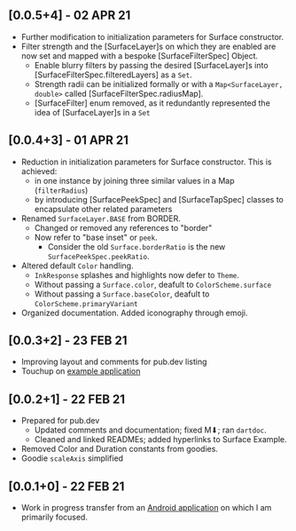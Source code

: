 ## [0.0.5+4] - 02 APR 21

* Further modification to initialization parameters for Surface constructor.
* Filter strength and the [SurfaceLayer]s on which they are enabled are now set and mapped with a bespoke [SurfaceFilterSpec] Object.
  * Enable blurry filters by passing the desired [SurfaceLayer]s into [SurfaceFilterSpec.filteredLayers] as a `Set`.
  * Strength radii can be initialized formally or with a `Map<SurfaceLayer, double>` called [SurfaceFilterSpec.radiusMap].
  * [SurfaceFilter] enum removed, as it redundantly represented the idea of [SurfaceLayer]s in a `Set`

## [0.0.4+3] - 01 APR 21

* Reduction in initialization parameters for Surface constructor. This is achieved:
  * in one instance by joining three similar values in a Map (`filterRadius`)
  * by introducing [SurfacePeekSpec] and [SurfaceTapSpec] classes to encapsulate other related parameters
* Renamed `SurfaceLayer.BASE` from BORDER.
  * Changed or removed any references to "border"
  * Now refer to "base inset" or `peek`.
    * Consider the old `Surface.borderRatio` is the new `SurfacePeekSpec.peekRatio`.
* Altered default `Color` handling.
  * `InkResponse` splashes and highlights now defer to `Theme`.
  * Without passing a `Surface.color`, deafult to `ColorScheme.surface`
  * Without passing a `Surface.baseColor`, deafult to `ColorScheme.primaryVariant`
* Organized documentation. Added iconography through emoji.

## [0.0.3+2] - 23 FEB 21

* Improving layout and comments for pub.dev listing
* Touchup on [example application](https://github.com/Zabadam/surface/tree/main/example)

## [0.0.2+1] - 22 FEB 21

* Prepared for pub.dev
    * Updated comments and documentation; fixed M⬇; ran `dartdoc`.
    * Cleaned and linked READMEs; added hyperlinks to Surface Example.
* Removed Color and Duration constants from goodies.
* Goodie `scaleAxis` simplified

## [0.0.1+0] - 22 FEB 21

* Work in progress transfer from an [Android application](https://play.google.com/store/apps/details?id=com.zaba.bug_bash 'Bug Bash in the Play Store') on which I am primarily focused.
